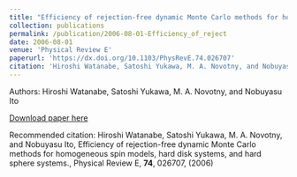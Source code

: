 ```yaml
---
title: "Efficiency of rejection-free dynamic Monte Carlo methods for homogeneous spin models, hard disk systems, and hard sphere systems."
collection: publications
permalink: /publication/2006-08-01-Efficiency_of_reject
date: 2006-08-01
venue: 'Physical Review E'
paperurl: 'https://dx.doi.org/10.1103/PhysRevE.74.026707'
citation: 'Hiroshi Watanabe, Satoshi Yukawa, M. A. Novotny, and Nobuyasu Ito, Efficiency of rejection-free dynamic Monte Carlo methods for homogeneous spin models, hard disk systems, and hard sphere systems., Physical Review E, <b>74</b>, 026707, (2006)'
---
```


Authors: Hiroshi Watanabe, Satoshi Yukawa, M. A. Novotny, and Nobuyasu Ito


<a href='https://dx.doi.org/10.1103/PhysRevE.74.026707'>Download paper here</a>

Recommended citation: Hiroshi Watanabe, Satoshi Yukawa, M. A. Novotny, and Nobuyasu Ito, Efficiency of rejection-free dynamic Monte Carlo methods for homogeneous spin models, hard disk systems, and hard sphere systems., Physical Review E, <b>74</b>, 026707, (2006)